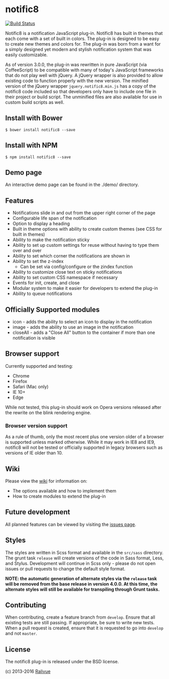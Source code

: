 # notific8

[![Build Status](https://travis-ci.org/ralivue/notific8.svg?branch=master)](https://travis-ci.org/ralivue/notific8)

Notific8 is a notification JavaScript plug-in. Notific8 has built in themes that each come with a set of built in colors. The plug-in is designed to be easy to create new themes and colors for. The plug-in was born from a want for a simply designed yet modern and stylish notification system that was easily customizable.

As of version 3.0.0, the plug-in was rewritten in pure JavaScript (via CoffeeScript) to be compatible with many of today's JavaScript frameworks that do not play well with jQuery. A jQuery wrapper is also provided to allow existing code to function properly with the new version. The minified version of the jQuery wrapper `jquery.notific8.min.js` has a copy of the notific8 code included so that developers only have to include one file in their project or build script. The unminified files are also available for use in custom build scripts as well.

## Install with Bower

    $ bower install notific8 --save

## Install with NPM

    $ npm install notific8 --save

## Demo page

An interactive demo page can be found in the ./demo/ directory.

## Features

* Notifications slide in and out from the upper right corner of the page
* Configurable life span of the notification
* Option to display a heading
* Built in theme options with ability to create custom themes (see CSS for built in themes)
* Ability to make the notification sticky
* Ability to set up custom settings for reuse without having to type them over and over
* Ability to set which corner the notifications are shown in
* Ability to set the z-index
    * Can be set via config/configure or the zindex function
* Ability to customize close text on sticky notifications
* Ability to set custom CSS namespace if necessary
* Events for init, create, and close
* Modular system to make it easier for developers to extend the plug-in
* Ability to queue notifications

## Officially Supported modules

* icon - adds the ability to select an icon to display in the notification
* image - adds the ability to use an image in the notification
* closeAll - adds a "Close All" button to the container if more than one notification is visible

## Browser support

Currently supported and testing:

* Chrome
* Firefox
* Safari (Mac only)
* IE 10+
* Edge

While not tested, this plug-in should work on Opera versions released after the rewrite on the blink rendering engine.

### Browser version support

As a rule of thumb, only the most recent plus one version older of a browser is supported unless marked otherwise. While it may work in IE8 and IE9, notific8 will not be tested or officially supported in legacy browsers such as versions of IE older than 10.

## Wiki

Please view the [wiki](https://github.com/ralivue/notific8/wiki) for information on:

* The options available and how to implement them
* How to create modules to extend the plug-in

## Future development

All planned features can be viewed by visiting the [issues page](https://github.com/ralivue/notific8/issues).

## Styles

The styles are written in Scss format and available in the `src/sass` directory. The grunt task `release` will create versions of the code in Sass format, Less, and Stylus. Development will continue in Scss only - please do not open issues or pull requests to change the default style format.

__NOTE: the automatic generation of alternate styles via the `release` task will be removed from the base release in version 4.0.0. At this time, the alternate styles will still be available for transpiling through Grunt tasks.__

## Contributing

When contributing, create a feature branch from `develop`. Ensure that all existing tests are still passing. If appropriate, be sure to write new tests. When a pull request is created, ensure that it is requested to go into `develop` and not `master`.

## License

The notific8 plug-in is released under the BSD license.

(c) 2013-2016 [Ralivue](http://ralivue.com)
